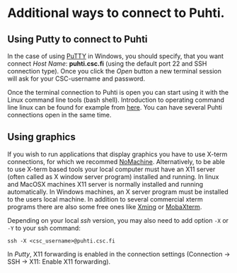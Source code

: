 # Additional ways to connect to Puhti.


## Using Putty to connect to Puhti

In the case of using [PuTTY](https://putty.org/) in Windows, you should specify, that you want connect _Host Name_: **puhti.csc.fi** (using the default port 22 and SSH connection type). Once you click the _Open_ button a new terminal session will ask for your CSC-username and password.

Once the terminal connection to Puhti is open you can start using it with the Linux command line tools (bash shell). Introduction to
operating command line linux can be found for example from [here](https://research.csc.fi/csc-guide-linux-basics-for-csc). You can have several Puhti connections open in the same time.


## Using graphics

If you wish to run applications that display graphics you have to use X-term connections, for which we recommed [NoMachine](/apps/nomachine). Alternatively, to be able to use X-term based tools your local computer must have an X11 server (often called as X window server program) installed and running. In linux and MacOSX machines X11 server is normally installed and running automatically. In Windows machines, an X server program must be installed to the users local machine. In addition to several commercial xterm programs there are also some free ones like [Xming](http://www.straightrunning.com/XmingNotes/) or [MobaXterm](https://mobaxterm.mobatek.net/).

Depending on your local _ssh_ version, you may also need to add option `-X` or `-Y` to your ssh command:
```
ssh -X <csc_username>@puhti.csc.fi
```

In _Putty_, X11 forwarding is enabled in the connection settings (Connection -> SSH -> X11: Enable X11 forwarding).





